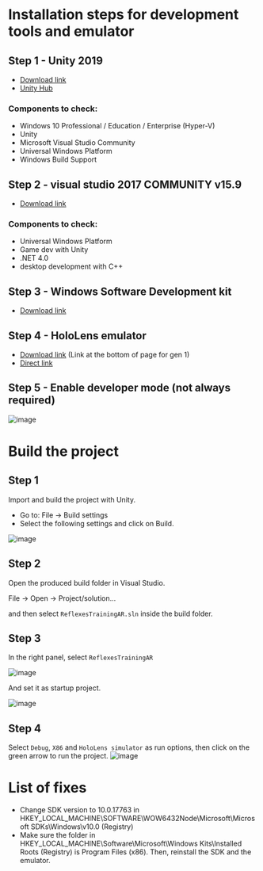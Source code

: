 # Installation steps for development tools and emulator
## Step 1 - Unity 2019
- [Download link](https://unity.com/releases/editor/archive)
- [Unity Hub](https://unity.com/unity-hub)
### Components to check:
- Windows 10 Professional / Education / Enterprise (Hyper-V)
- Unity
- Microsoft Visual Studio Community
- Universal Windows Platform
- Windows Build Support

## Step 2 - visual studio 2017 COMMUNITY v15.9
- [Download link](https://visualstudio.microsoft.com/thank-you-downloading-visual-studio/?sku=Community&rel=15)
### Components to check:
- Universal Windows Platform
- Game dev with Unity
- .NET 4.0
- desktop development with C++

## Step 3 - Windows Software Development kit
- [Download link](https://developer.microsoft.com/en-us/windows/downloads/windows-sdk/)

## Step 4 - HoloLens emulator
- [Download link](https://learn.microsoft.com/en-us/windows/mixed-reality/develop/advanced-concepts/hololens-emulator-archive)
(Link at the bottom of page for gen 1)
- [Direct link](https://go.microsoft.com/fwlink/?linkid=2065980)

## Step 5 - Enable developer mode (not always required)

![image](Assets/Readme_images/developer_mode.PNG)

# Build the project
## Step 1
Import and build the project with Unity.
- Go to: File -> Build settings
- Select the following settings and click on Build.

![image](Assets/Readme_images/build_settings.PNG)

## Step 2
Open the produced build folder in Visual Studio.

File -> Open -> Project/solution... 

and then select ```ReflexesTrainingAR.sln``` inside the build folder.

## Step 3
In the right panel, select ```ReflexesTrainingAR```

![image](Assets/Readme_images/right_panel_vscode.PNG)

And set it as startup project.

![image](Assets/Readme_images/right_panel_vscode_set_as.png)

## Step 4
Select ```Debug```, ```X86``` and ```HoloLens simulator``` as run options, then click on the green arrow to run the project.
![image](Assets/Readme_images/run_options.png)

# List of fixes
- Change SDK version to 10.0.17763 in HKEY_LOCAL_MACHINE\SOFTWARE\WOW6432Node\Microsoft\Microsoft SDKs\Windows\v10.0 (Registry)
- Make sure the folder in HKEY_LOCAL_MACHINE\Software\Microsoft\Windows Kits\Installed Roots (Registry) is Program Files (x86). Then, reinstall the SDK and the emulator.
